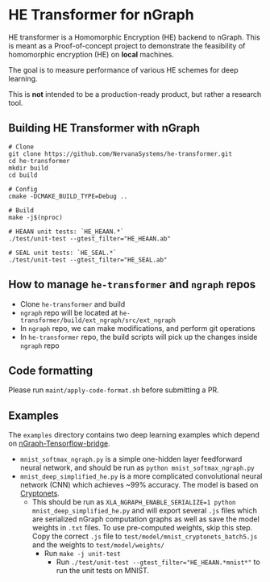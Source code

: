 # HE Transformer for nGraph

HE transformer is a Homomorphic Encryption (HE) backend to nGraph.
This is meant as a Proof-of-concept project to demonstrate the feasibility of homomorphic encryption (HE) on **local** machines.

The goal is to measure performance of various HE schemes for deep learning.

This is  **not** intended to be a production-ready product, but rather a research tool.

## Building HE Transformer with nGraph

```
# Clone
git clone https://github.com/NervanaSystems/he-transformer.git
cd he-transformer
mkdir build
cd build

# Config
cmake -DCMAKE_BUILD_TYPE=Debug ..

# Build
make -j$(nproc)

# HEAAN unit tests: `HE_HEAAN.*`
./test/unit-test --gtest_filter="HE_HEAAN.ab"

# SEAL unit tests: `HE_SEAL.*`
./test/unit-test --gtest_filter="HE_SEAL.ab"
```

## How to manage `he-transformer` and `ngraph` repos

- Clone `he-transformer` and build
- `ngraph` repo will be located at `he-transformer/build/ext_ngraph/src/ext_ngraph`
- In `ngraph` repo, we can make modifications, and perform git operations
- In `he-transformer` repo, the build scripts will pick up the changes inside `ngraph` repo

## Code formatting

Please run `maint/apply-code-format.sh` before submitting a PR.

## Examples
The `examples` directory contains two deep learning examples which depend on [nGraph-Tensorflow-bridge](https://github.com/NervanaSystems/ngraph-tensorflow-bridge/).

 - `mnist_softmax_ngraph.py` is a simple one-hidden layer feedforward neural network, and should be run as `python mnist_softmax_ngraph.py`
  - `mnist_deep_simplified_he.py` is a more complicated convolutional neural network (CNN) which achieves ~99% accuracy. The model is based on [Cryptonets](http://proceedings.mlr.press/v48/gilad-bachrach16.pdf).
       - This should be run as `XLA_NGRAPH_ENABLE_SERIALIZE=1 python mnist_deep_simplified_he.py` and will export several `.js` files which are serialized nGraph computation graphs as well as save the model weights in `.txt` files. To use pre-computed weights, skip this step. Copy the correct `.js` file to `test/model/mnist_cryptonets_batch5.js` and the weights to `test/model/weights/`
            - Run `make -j unit-test`
                 - Run `./test/unit-test --gtest_filter="HE_HEAAN.*mnist*"` to run the unit tests on MNIST.


